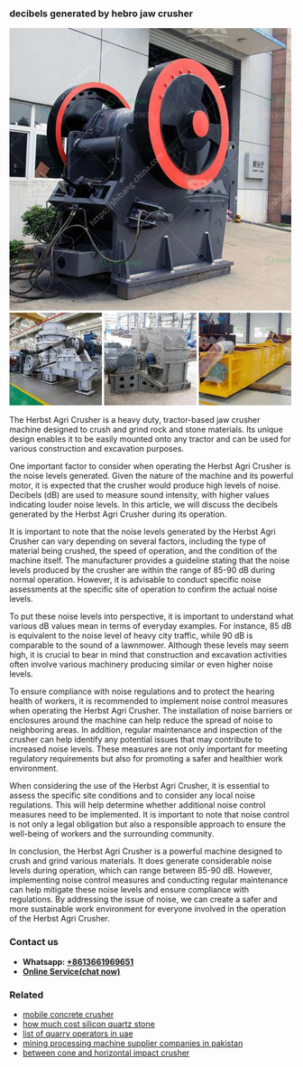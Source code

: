 <h3>decibels generated by hebro jaw crusher</h3><img src='1704791511.jpg' alt=''><p>The Herbst Agri Crusher is a heavy duty, tractor-based jaw crusher machine designed to crush and grind rock and stone materials. Its unique design enables it to be easily mounted onto any tractor and can be used for various construction and excavation purposes.</p><p>One important factor to consider when operating the Herbst Agri Crusher is the noise levels generated. Given the nature of the machine and its powerful motor, it is expected that the crusher would produce high levels of noise. Decibels (dB) are used to measure sound intensity, with higher values indicating louder noise levels. In this article, we will discuss the decibels generated by the Herbst Agri Crusher during its operation.</p><p>It is important to note that the noise levels generated by the Herbst Agri Crusher can vary depending on several factors, including the type of material being crushed, the speed of operation, and the condition of the machine itself. The manufacturer provides a guideline stating that the noise levels produced by the crusher are within the range of 85-90 dB during normal operation. However, it is advisable to conduct specific noise assessments at the specific site of operation to confirm the actual noise levels.</p><p>To put these noise levels into perspective, it is important to understand what various dB values mean in terms of everyday examples. For instance, 85 dB is equivalent to the noise level of heavy city traffic, while 90 dB is comparable to the sound of a lawnmower. Although these levels may seem high, it is crucial to bear in mind that construction and excavation activities often involve various machinery producing similar or even higher noise levels.</p><p>To ensure compliance with noise regulations and to protect the hearing health of workers, it is recommended to implement noise control measures when operating the Herbst Agri Crusher. The installation of noise barriers or enclosures around the machine can help reduce the spread of noise to neighboring areas. In addition, regular maintenance and inspection of the crusher can help identify any potential issues that may contribute to increased noise levels. These measures are not only important for meeting regulatory requirements but also for promoting a safer and healthier work environment.</p><p>When considering the use of the Herbst Agri Crusher, it is essential to assess the specific site conditions and to consider any local noise regulations. This will help determine whether additional noise control measures need to be implemented. It is important to note that noise control is not only a legal obligation but also a responsible approach to ensure the well-being of workers and the surrounding community.</p><p>In conclusion, the Herbst Agri Crusher is a powerful machine designed to crush and grind various materials. It does generate considerable noise levels during operation, which can range between 85-90 dB. However, implementing noise control measures and conducting regular maintenance can help mitigate these noise levels and ensure compliance with regulations. By addressing the issue of noise, we can create a safer and more sustainable work environment for everyone involved in the operation of the Herbst Agri Crusher.</p><h3>Contact us</h3><ul><li><strong>Whatsapp:&nbsp;<a href="https://wa.me/8613661969651">+8613661969651</a></strong></li><li><a href="https://swt.shibang-china.com/?git&amp;zhl&amp;decibels generated by hebro jaw crusher"><strong>Online Service(chat now)</strong></a></li></ul><h3>Related</h3><ul><li><a href='mobile concrete crusher.md'>mobile concrete crusher</a></li><li><a href='how much cost silicon quartz stone.md'>how much cost silicon quartz stone</a></li><li><a href='list of quarry operators in uae.md'>list of quarry operators in uae</a></li><li><a href='mining processing machine supplier companies in pakistan.md'>mining processing machine supplier companies in pakistan</a></li><li><a href='between cone and horizontal impact crusher.md'>between cone and horizontal impact crusher</a></li></ul>